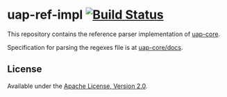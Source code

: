 # uap-ref-impl [![Build Status](https://secure.travis-ci.org/ua-parser/uap-ref-impl.svg?branch=master)](https://travis-ci.org/ua-parser/uap-ref-impl)


This repository contains the reference parser implementation of [uap-core](https://github.com/ua-parser/uap-core).

Specification for parsing the regexes file is at [uap-core/docs](https://github.com/ua-parser/uap-core/blob/master/docs/specification.md).

## License

Available under the [Apache License, Version 2.0](http://www.apache.org/licenses/LICENSE-2.0).

